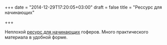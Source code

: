 +++
date = "2014-12-29T17:20:05+03:00"
draft = false
title = "Рессурс для начинающих"

+++

<p>Неплохой <a href="http://go-book.appspot.com/index.html#">ресурс для начинающих</a> гоферов. Много практического материала в удобной форме.</p>

